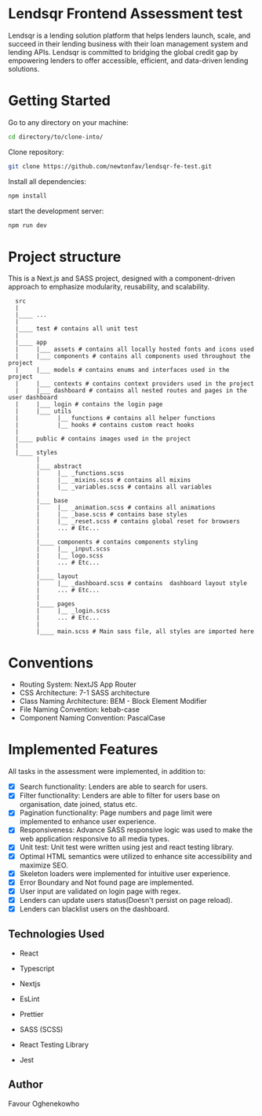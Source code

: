 # Lendsqr Frontend Assessment test

Lendsqr is a lending solution platform that helps lenders launch, scale, and succeed in their lending business with their loan management system and lending APIs. Lendsqr is committed to bridging the global credit gap by empowering lenders to offer accessible, efficient, and data-driven lending solutions.

# Getting Started

Go to any directory on your machine:

```bash
cd directory/to/clone-into/
```

Clone repository:

```bash
git clone https://github.com/newtonfav/lendsqr-fe-test.git
```

Install all dependencies:

```bash
npm install
```

start the development server:

```bash
npm run dev
```

# Project structure

This is a Next.js and SASS project, designed with a component-driven approach to emphasize modularity, reusability, and scalability.

      src
      |
      |____ ...
      |
      |____ test # contains all unit test
      |
      |____ app
      |     |___ assets # contains all locally hosted fonts and icons used
      |     |___ components # contains all components used throughout the project
      |     |___ models # contains enums and interfaces used in the project
      |     |___ contexts # contains context providers used in the project
      |     |___ dashboard # contains all nested routes and pages in the user dashboard
      |     |___ login # contains the login page
      |     |___ utils
      |           |__ functions # contains all helper functions
      |           |__ hooks # contains custom react hooks
      |
      |____ public # contains images used in the project
      |
      |____ styles
            |
            |___ abstract
            |     |__ _functions.scss
            |     |__ _mixins.scss # contains all mixins
            |     |__ _variables.scss # contains all variables
            |
            |___ base
            |     |__ _animation.scss # contains all animations
            |     |__ _base.scss # contains base styles
            |     |__ _reset.scss # contains global reset for browsers
            |     ... # Etc...
            |
            |____ components # contains components styling
            |     |__ _input.scss
            |     |__ logo.scss
            |     ... # Etc...
            |
            |____ layout
            |     |__ _dashboard.scss # contains  dashboard layout style
            |     ... # Etc...
            |
            |____ pages
            |     |__ _login.scss
            |     ... # Etc...
            |
            |____ main.scss # Main sass file, all styles are imported here

# Conventions

- Routing System: NextJS App Router
- CSS Architecture: 7-1 SASS architecture
- Class Naming Architecture: BEM - Block Element Modifier
- File Naming Convention: kebab-case
- Component Naming Convention: PascalCase

# Implemented Features

All tasks in the assessment were implemented, in addition to:

- [x] Search functionality: Lenders are able to search for users.
- [x] Filter functionality: Lenders are able to filter for users base on organisation, date joined, status etc.
- [x] Pagination functionality: Page numbers and page limit were implemented to enhance user experience.
- [x] Responsiveness: Advance SASS responsive logic was used to make the web application responsive to all media types.
- [x] Unit test: Unit test were written using jest and react testing library.
- [x] Optimal HTML semantics were utilized to enhance site accessibility and maximize SEO.
- [x] Skeleton loaders were implemented for intuitive user experience.
- [x] Error Boundary and Not found page are implemented.
- [x] User input are validated on login page with regex.
- [x] Lenders can update users status(Doesn't persist on page reload).
- [x] Lenders can blacklist users on the dashboard.

## Technologies Used

- React
- Typescript

- Nextjs
- EsLint
- Prettier
- SASS (SCSS)
- React Testing Library
- Jest

## Author

Favour Oghenekowho
